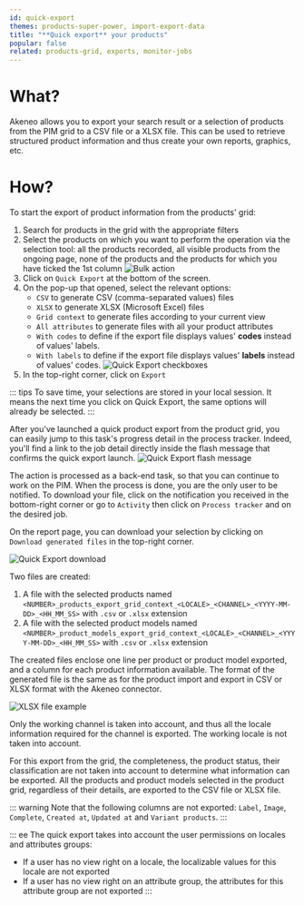 ```yaml
---
id: quick-export
themes: products-super-power, import-export-data
title: "**Quick export** your products"
popular: false
related: products-grid, exports, monitor-jobs
---
```


# What?

Akeneo allows you to export your search result or a selection of products from the PIM grid to a CSV file or a XLSX file. This can be used to retrieve structured product information and thus create your own reports, graphics, etc.

# How?
To start the export of product information from the products' grid:
1. Search for products in the grid with the appropriate filters
1. Select the products on which you want to perform the operation via the selection tool: all the products recorded, all visible products from the ongoing page, none of the products and the products for which you have ticked the 1st column
![Bulk action](../img/Products_BulkActions.png)
1.  Click on `Quick Export` at the bottom of the screen.
1.  On the pop-up that opened, select the relevant options:
    - `CSV` to generate CSV (comma-separated values) files
    - `XLSX` to generate XLSX (Microsoft Excel) files
    - `Grid context` to generate files according to your current view
    - `All attributes` to generate files with all your product attributes
    - `With codes` to define if the export file displays values' **codes** instead of values' labels.
    - `With labels` to define if the export file displays values' **labels** instead of values' codes.
    ![Quick Export checkboxes](../img/Exports_Quick-Export-checkboxes.png)
1.  In the top-right corner, click on `Export`

::: tips
To save time, your selections are stored in your local session. It means the next time you click on Quick Export, the same options will already be selected.
:::

After you've launched a quick product export from the product grid, you can easily jump to this task's progress detail in the process tracker. Indeed, you'll find a link to the job detail directly inside the flash message that confirms the quick export launch.
![Quick Export flash message](../img/Exports_Quick-Export-direct-link.png)

The action is processed as a back-end task, so that you can continue to work on the PIM. When the process is done, you are the only user to be notified. To download your file, click on the notification you received in the bottom-right corner or go to `Activity` then click on `Process tracker` and on the desired job.

On the report page, you can download your selection by clicking on `Download generated files` in the top-right corner.

![Quick Export download](../img/Products_QuickExportDownload.png)

Two files are created:
1. A file with the selected products named `<NUMBER>_products_export_grid_context_<LOCALE>_<CHANNEL>_<YYYY-MM-DD>_<HH_MM_SS>` with `.csv` or `.xlsx` extension
2. A file with the selected product models named `<NUMBER>_product_models_export_grid_context_<LOCALE>_<CHANNEL>_<YYYY-MM-DD>_<HH_MM_SS>` with `.csv` or `.xlsx` extension

The created files enclose one line per product or product model exported, and a column for each product information available. The format of the generated file is the same as for the product import and export in CSV or XLSX  format with the Akeneo connector.

![XLSX file example](../img/Exports_XLSXexample.png)

Only the working channel is taken into account, and thus all the locale information required for the channel is exported. The working locale is not taken into account.

For this export from the grid, the completeness, the product status, their classification are not taken into account to determine what information can be exported. All the products and product models selected in the product grid, regardless of their details, are exported to the CSV file or XLSX file.

::: warning
Note that the following columns are not exported: `Label`, `Image`, `Complete`, `Created at`, `Updated at` and `Variant products`.
:::

::: ee
The quick export takes into account the user permissions on locales and attributes groups:
  * If a user has no view right on a locale, the localizable values for this locale are not exported
  * If a user has no view right on an attribute group, the attributes for this attribute group are not exported
:::
